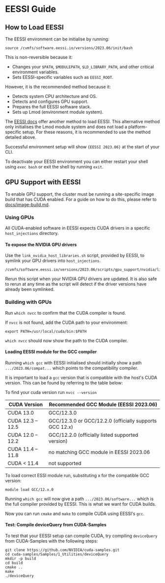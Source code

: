 # EESSI Guide

## How to Load EESSI

The EESSI environment can be initialise by running:

```[bash]
source /cvmfs/software.eessi.io/versions/2023.06/init/bash
```

This is non-reversible because it:

- Changes your `$PATH`, `$MODULEPATH`, `$LD_LIBRARY_PATH`, and other critical environment variables.
- Sets EESSI-specific variables such as `EESSI_ROOT`.

However, it is the recommended method because it:

- Detects system CPU architecture and OS.
- Detects and configures GPU support.
- Prepares the full EESSI software stack.
- Sets up Lmod (environment module system).

The [EESSI docs](https://www.eessi.io/docs/using_eessi/setting_up_environment/) offer another method to load EESSI. This alternative method only initialises the Lmod module system and does not load a platform-specific setup. For these reasons, it is recommended to use the method detailed above.

Successful environment setup will show `{EESSI 2023.06}` at the start of your CLI.

To deactivate your EESSI environment you can either restart your shell using `exec bash` or exit the shell by running `exit`.

## GPU Support with EESSI

To enable GPU support, the cluster must be running a site-specific image build that has CUDA enabled. For a guide on how to do this, please refer to [docs/image-build.md](../image-build.md).

### Using GPUs

All CUDA-enabled software in EESSI expects CUDA drivers in a specific `host_injections` directory.

#### To expose the NVIDIA GPU drivers

Use the `link_nvidia_host_libraries.sh` script, provided by EESSI, to symlink your GPU drivers into `host_injections`.

```[bash]
/cvmfs/software.eessi.io/versions/2023.06/scripts/gpu_support/nvidia/link_nvidia_host_libraries.sh
```

Rerun this script when your NVIDIA GPU drivers are updated. It is also safe to rerun at any time as the script will detect if the driver versions have already been symlinked.

### Building with GPUs

Run `which nvcc` to confirm that the CUDA compiler is found.

If `nvcc` is not found, add the CUDA path to your environment:

```[bash]
export PATH=/usr/local/cuda/bin:$PATH
```

`which nvcc` should now show the path to the CUDA compiler.

#### Loading EESSI module for the GCC compiler

Running `which gcc` with EESSI initialised should initially show a path `.../2023.06/compat...` which points to the compatibility compiler.

It is important to load a `gcc` version that is compatible with the host's CUDA version. This can be found by referring to the table below:

To find your cuda version run `nvcc --version`

| **CUDA Version** | **Recommended GCC Module (EESSI 2023.06)**              |
| ---------------- | ------------------------------------------------------- |
| CUDA 13.0        | GCC/12.3.0                                              |
| CUDA 12.3 – 12.5 | GCC/12.3.0 or GCC/12.2.0 (officially supports GCC 12.x) |
| CUDA 12.0 – 12.2 | GCC/12.2.0 (officially listed supported version)        |
| CUDA 11.4 – 11.8 | no matching GCC module in EESSI 2023.06                 |
| CUDA < 11.4      | not supported                                           |

To load correct ESSI module run, substituting x for the compatible GCC version:

```[bash]
module load GCC/12.x.0
```

Running `which gcc` will now give a path `.../2023.06/software...` which is the full compiler provided by EESSI. This is what we want for CUDA builds.

Now you can run `cmake` and `make` to compile CUDA using EESSI's `gcc`.

#### Test: Compile deviceQuery from CUDA-Samples

To test that your EESSI setup can compile CUDA, try compiling `deviceQuery` from CUDA-Samples with the following steps:

```[bash]
git clone https://github.com/NVIDIA/cuda-samples.git
cd cuda-samples/Samples/1_Utilities/deviceQuery
mkdir -p build
cd build
cmake ..
make
./deviceQuery
```
